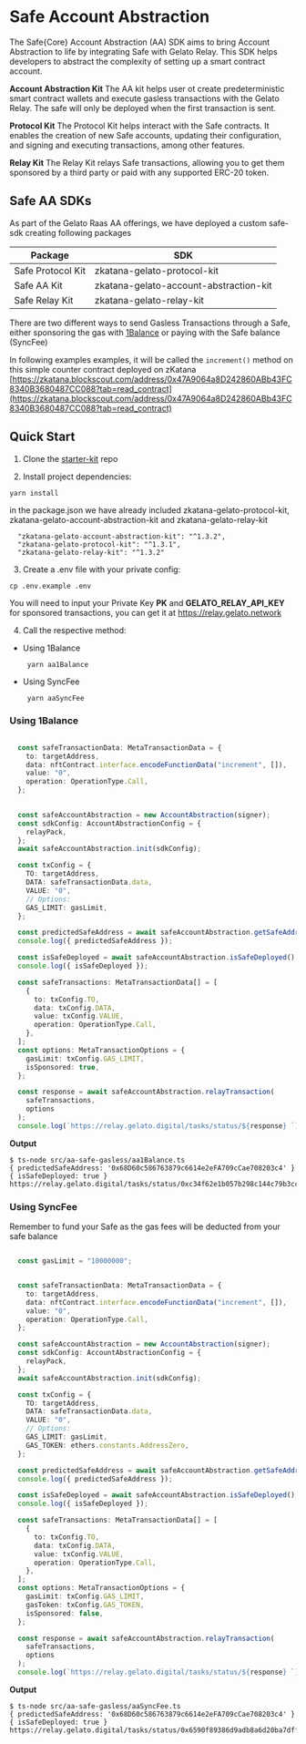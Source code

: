 # Safe Account Abstraction
 
The Safe\{Core\} Account Abstraction (AA) SDK aims to bring Account Abstraction to life by integrating Safe with Gelato Relay. This SDK helps developers to abstract the complexity of setting up a smart contract account.

**Account Abstraction Kit**
The AA kit helps user ot create predeterministic smart contract wallets and execute gasless transactions with the Gelato Relay.
The safe will only be deployed when the first transaction is sent.


**Protocol Kit**
The Protocol Kit helps interact with the Safe contracts. It enables the creation of new Safe accounts, updating their configuration, and signing and executing transactions, among other features.

**Relay Kit**
The Relay Kit relays Safe transactions, allowing you to get them sponsored by a third party or paid with any supported ERC-20 token.

## Safe AA SDKs

As part of the Gelato Raas AA offerings, we have deployed a custom safe-sdk creating following packages

| Package| SDK |
| --- | ----------- |
| Safe Protocol Kit | zkatana-gelato-protocol-kit|
| Safe AA Kit | zkatana-gelato-account-abstraction-kit|
| Safe Relay Kit | zkatana-gelato-relay-kit|


There are two different ways to send Gasless Transactions through a Safe, either sponsoring the gas with [1Balance](https://docs.gelato.network/developer-services/1balance) or paying with the Safe balance (SyncFee) 

In following examples examples, it will be called the `increment()` method on this simple counter contract deployed on zKatana [https://zkatana.blockscout.com/address/0x47A9064a8D242860ABb43FC8340B3680487CC088?tab=read_contract](https://zkatana.blockscout.com/address/0x47A9064a8D242860ABb43FC8340B3680487CC088?tab=read_contract)

## Quick Start

1) Clone the [starter-kit](https://github.com/gelatodigital/astar-zkatana-starter-kit) repo

2) Install project dependencies:
```
yarn install
```
in the package.json we have already included zkatana-gelato-protocol-kit, zkatana-gelato-account-abstraction-kit and zkatana-gelato-relay-kit
```shell
  "zkatana-gelato-account-abstraction-kit": "^1.3.2",
  "zkatana-gelato-protocol-kit": "^1.3.1",
  "zkatana-gelato-relay-kit": "^1.3.2"
```

3) Create a .env file with your private config:  
 ```shell
 cp .env.example .env
```
You will need to input your Private Key **PK** and **GELATO_RELAY_API_KEY** for sponsored transactions, you can get it at https://relay.gelato.network

4) Call the respective method:
  - Using 1Balance
      ```tyescript
       yarn aa1Balance
      ```
  - Using SyncFee
      ```tyescript
       yarn aaSyncFee
      ```



### Using 1Balance

```typescript

  const safeTransactionData: MetaTransactionData = {
    to: targetAddress,
    data: nftContract.interface.encodeFunctionData("increment", []),
    value: "0",
    operation: OperationType.Call,
  };
  

  const safeAccountAbstraction = new AccountAbstraction(signer);
  const sdkConfig: AccountAbstractionConfig = {
    relayPack,
  };
  await safeAccountAbstraction.init(sdkConfig);

  const txConfig = {
    TO: targetAddress,
    DATA: safeTransactionData.data,
    VALUE: "0",
    // Options:
    GAS_LIMIT: gasLimit,
  };

  const predictedSafeAddress = await safeAccountAbstraction.getSafeAddress();
  console.log({ predictedSafeAddress });

  const isSafeDeployed = await safeAccountAbstraction.isSafeDeployed();
  console.log({ isSafeDeployed });

  const safeTransactions: MetaTransactionData[] = [
    {
      to: txConfig.TO,
      data: txConfig.DATA,
      value: txConfig.VALUE,
      operation: OperationType.Call,
    },
  ];
  const options: MetaTransactionOptions = {
    gasLimit: txConfig.GAS_LIMIT,
    isSponsored: true,
  };

  const response = await safeAccountAbstraction.relayTransaction(
    safeTransactions,
    options
  );
  console.log(`https://relay.gelato.digital/tasks/status/${response} `);
```
**Output**
```shell
$ ts-node src/aa-safe-gasless/aa1Balance.ts
{ predictedSafeAddress: '0x68D60c586763879c6614e2eFA709cCae708203c4' }
{ isSafeDeployed: true }
https://relay.gelato.digital/tasks/status/0xc34f62e1b057b298c144c79b3cc16e4e24bc2b1e91ce5cd7660f9b8c1791be91 
```

### Using  SyncFee  
Remember to fund your Safe as the gas fees will be deducted from your safe balance

```typescript

  const gasLimit = "10000000";


  const safeTransactionData: MetaTransactionData = {
    to: targetAddress,
    data: nftContract.interface.encodeFunctionData("increment", []),
    value: "0",
    operation: OperationType.Call,
  };

  const safeAccountAbstraction = new AccountAbstraction(signer);
  const sdkConfig: AccountAbstractionConfig = {
    relayPack,
  };
  await safeAccountAbstraction.init(sdkConfig);

  const txConfig = {
    TO: targetAddress,
    DATA: safeTransactionData.data,
    VALUE: "0",
    // Options:
    GAS_LIMIT: gasLimit,
    GAS_TOKEN: ethers.constants.AddressZero,
  };

  const predictedSafeAddress = await safeAccountAbstraction.getSafeAddress();
  console.log({ predictedSafeAddress });

  const isSafeDeployed = await safeAccountAbstraction.isSafeDeployed();
  console.log({ isSafeDeployed });

  const safeTransactions: MetaTransactionData[] = [
    {
      to: txConfig.TO,
      data: txConfig.DATA,
      value: txConfig.VALUE,
      operation: OperationType.Call,
    },
  ];
  const options: MetaTransactionOptions = {
    gasLimit: txConfig.GAS_LIMIT,
    gasToken: txConfig.GAS_TOKEN,
    isSponsored: false,
  };

  const response = await safeAccountAbstraction.relayTransaction(
    safeTransactions,
    options
  );
  console.log(`https://relay.gelato.digital/tasks/status/${response} `);
```

  **Output**
  ```shell
 $ ts-node src/aa-safe-gasless/aaSyncFee.ts
{ predictedSafeAddress: '0x68D60c586763879c6614e2eFA709cCae708203c4' }
{ isSafeDeployed: true }
https://relay.gelato.digital/tasks/status/0x6590f89386d9adb8a6d20ba7dffaa17958d4e66d49e6a0d3b5b1c144022abbc1 
  ```
